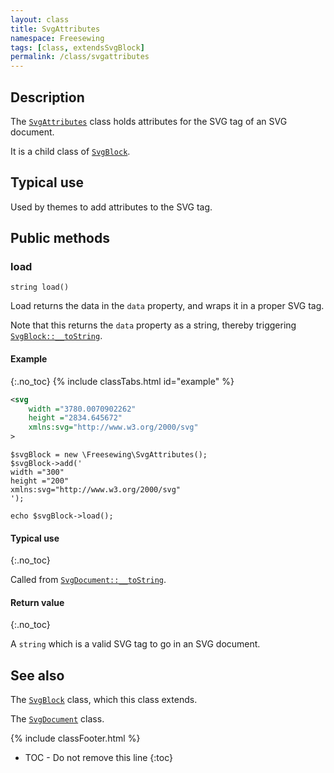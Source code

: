 ```yaml
---
layout: class
title: SvgAttributes
namespace: Freesewing
tags: [class, extendsSvgBlock]
permalink: /class/svgattributes
---
```

## Description 

The [`SvgAttributes`](svgattributes) class holds attributes
for the SVG tag of an SVG document.

It is a child class of [`SvgBlock`](svgblock).

## Typical use

Used by themes to add attributes to the SVG tag.

## Public methods

### load

```php?start_inline=1
string load()
```
Load returns the data in the `data` property, and wraps it in a proper SVG tag.

Note that this returns the `data` property as a string, 
thereby triggering [`SvgBlock::__toString`](svgblock#__tostring).

#### Example
{:.no_toc}
{% include classTabs.html
    id="example" 
%}

<div class="tab-content">
<div role="tabpanel" class="tab-pane active" id="example-result" markdown="1">

```xml
<svg
    width ="3780.0070902262"
    height ="2834.645672"
    xmlns:svg="http://www.w3.org/2000/svg"
>
```

</div>
<div role="tabpanel" class="tab-pane" id="example-code" markdown="1">

```php?start_inline=1
$svgBlock = new \Freesewing\SvgAttributes();
$svgBlock->add('
width ="300"
height ="200"
xmlns:svg="http://www.w3.org/2000/svg"
');

echo $svgBlock->load();
```

</div>
</div>

#### Typical use
{:.no_toc}

Called from [`SvgDocument::__toString`](svgdocument#__tostring).

#### Return value
{:.no_toc}

A `string` which is a valid SVG tag to go in an SVG document.

## See also

The [`SvgBlock`](svgblock) class, which this class extends.

The [`SvgDocument`](svgdocument) class.

{% include classFooter.html %}
* TOC - Do not remove this line
{:toc}
